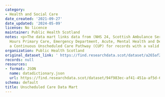 ```yaml
---
category:
- Health and Social Care
date_created: '2021-09-27'
date_updated: '2024-05-09'
license: No licence
maintainer: Public Health Scotland
notes: <p>The data mart links data from (NHS 24, Scottish Ambulance Service, Out of
  Hours Primary Care, Emergency Department, Acute, Mental Health and Deaths) to show
  a Continuous Unscheduled Care Pathway (CUP) for records with a valid CHI number.</p>
organization: Public Health Scotland
original_dataset_link: ' https://find.researchdata.scot/dataset/a265af2e-40fc-4759-af61-eab293cdad5a'
records: null
resources:
- format: JSON
  name: datadictionary.json
  url: https://find.researchdata.scot/dataset/94f983ec-af41-451a-af5d-657ac58207c6/resource/a265af2e-40fc-4759-af61-eab293cdad5a/download/datadictionary.json
schema: default
title: Unscheduled Care Data Mart
---
```

